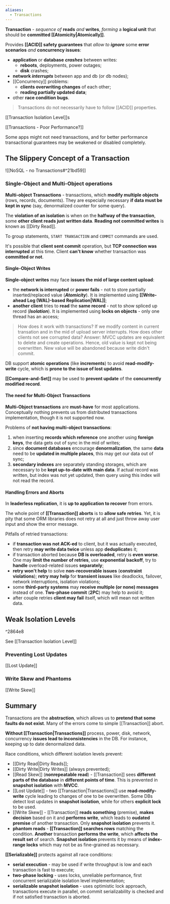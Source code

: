 ```yaml
---
aliases:
  - Transactions
---
```

**Transaction** - *sequence of* **reads** *and* **writes**, 
*forming* a **logical unit** that should be **committed [[Atomicity|Atomically]]**. 

Provides **[[ACID]] safety guarantees** that *allow to* ***ignore*** 
	some **error scenarios** *and* **concurrency issues**:
- **application** or **database** ***crashes*** 
  between writes:
	- **reboots**, deployments, power outages;
	- **disk** crashes;
- **network *interrupts*** between app and db (or db nodes);
- [[Concurrency]] problems:
	- **clients overwriting changes** of each other;
	- **reading partially updated data**;
- other **race condition bugs**.

> Transactions do not necessarily have to follow [[ACID]] properties.

[[Transaction Isolation Level]]s

[[Transactions - Poor Performance?]]

Some apps might not need transactions, and for better performance transactional guarantees may be weakened or disabled completely. 

## The Slippery Concept of a Transaction

![[NoSQL - no Transactions#^21bd59]]

### Single-Object and Multi-Object operations

**Multi-object Transactions** - transactions, which **modify multiple objects** (rows, records, documents). They are especially necessary **if data must be kept in sync** (say, denormalized counter for some query).

The **violation of an isolation** is when on the **halfway of the transaction**, some **other client reads just written data**. 
**Reading not committed writes** is known as [[Dirty Read]].

To group statements, `START TRANSACTION` and `COMMIT` commands are used. 

It's possible that **client sent commit** operation, but **TCP connection was interrupted** at this time. Client **can't know** whether transaction was **committed or not**.

#### Single-Object Writes

**Single-object writes** may face **issues the mid of large content upload**:
- the **network is interrupted** or **power fails** - not to store partially inserted/replaced value (**_Atomicity_**). It is implemented using **[[Write-ahead Log (WAL)-based Replication|WAL]]**;
- **another client** tries to **read** the **same record** - not to show spliced up record (**_Isolation_**). It is implemented using **locks on objects** - only one thread has an access;

> How does it work with transactions? If we modify content in current transation and in the mid of upload server interrupts. How does other clients not see corrupted data? 
> Answer: MVCC updates are equivalent to delete and create operations. Hence, old value is kept not being overwritten. New value will be abandoned because write didn't commit.

DB support **atomic operations** (like **increments**) to avoid **read-modify-write** cycle, which is **prone to the issue of lost updates**.

**[[Compare-and-Set]]** may be used to **prevent update** of the **concurrently modified record**.

#### The need for Multi-Object Transactions

**Multi-Object transactions** are **must-have** for most applications.
Conceptually nothing prevents us from distributed transactions implementation, though it is not supported now.

Problems of **not having multi-object transactions**:
1. when inserting **records which reference** one another using **foreign keys**, the data gets out of sync in the mid of writes;
2. since **document databases** encourage **denormalization**, the same **data** need to be **updated in multiple places**, this may get our data out of sync;
3. **secondary indexes** are separately standing storages, which are necessary to be **kept up-to-date with main data**. If actual record was written, but index was not yet updated, then query using this index will not read the record.

#### Handling Errors and Aborts

In **leaderless replication**, it is **up to application to recover** from errors.

The whole point of **[[Transaction]] aborts** is to **allow safe retries**. 
Yet, it is pity that some ORM libraries does not retry at all and just throw away user input and show the error message.

Pitfalls of retried transactions:
- if **transaction was not ACK-ed** to client, but it was actually executed, then retry **may write data twice** unless app **deduplicate**s it;
- if transaction aborted because **DB is overloaded**, retry is **even  worse**. One may **limit the number of retries**, use **exponential backoff**, try to **handle** overload-related issues **separately**; 
- **retry won't help** to solve **non-recoverable issues** (**constraint violations**); **retry may help** for **transient issues** like deadlocks, failover, network interruptions, isolation violations;
- some **third-party systems** may **receive multiple (or none) messages** instead of one. **Two-phase commit** (**2PC**) may help to avoid it;
- after couple retries **client may fail** itself, which will mean not written data.

## Weak Isolation Levels

^2864e8

See [[Transaction Isolation Level]]

### Preventing Lost Updates

[[Lost Update]]

### Write Skew and Phantoms

[[Write Skew]]

## Summary

Transactions are the **abstraction**, which allows us to **pretend that some faults do not exist**. Many of the errors come to simple [[Transaction]] abort.

**Without [[Transaction|Transactions]]** process, power, disk, network, concurrency **issues lead to inconsistencies** in the DB. For instance, keeping up to date denormalized data.

Race conditions, which different isolation levels prevent:
- [[Dirty Read|Dirty Reads]];
- [[Dirty Write|Dirty Writes]] (always prevented);
- [[Read Skew]] (**nonrepeatable read**) - [[Transaction]] sees **different parts of the database** in **different points of time**. This is prevented in **snapshot isolation** with **MVCC**.
- [[Lost Update]] - two [[Transaction|Transactions]] use **read-modify-write** cycle leading to changes of one to be overwritten. Some DBs detect lost updates in **snapshot isolation**, while for others **explicit lock** to be used.
- [[Write Skew]] - [[Transaction]] **reads something** (premise), **makes decision** based on it and **performs write**, which leads to **oudated premise** of another transaction. Only **snapshot isolation** prevents it.
- **phantom reads** - **[[Transaction]] searches rows** matching the condition. **Another** transaction **performs the write**, which **affects the result set** of search. **Snapshot isolation** prevents it by means of **index-range locks** which may not be as fine-grained as necessary.

**[[Serializable]]** protects against all race conditions:
- **serial execution** - may be used if write throughput is low and each transaction is fast to execute;
- **two-phase locking** - uses locks, unreliable performance, first concurrent serializable isolation level implementation;
- **serializable snapshot isolation** - uses optimistic lock approach, transactions execute in parallel, on commit serializability is checked and if not satisfied transaction is aborted.

